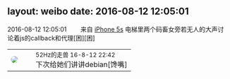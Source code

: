 layout: weibo
date: 2016-08-12 12:05:01
---
<meta name="referrer" content="no-referrer" />

2016-08-12 12:05:01  &nbsp;&nbsp;&nbsp;&nbsp;&nbsp;&nbsp; 来自 <a href="sinaweibo://customweibosource" rel="nofollow">iPhone 5s</a>
电梯里两个码畜女旁若无人的大声讨论着js的callback和代理[困][困] ​​​

<table style="width: 100%;">
  <tr>
    <td style="width: 40px;"><img style="border-radius:50%" src="https://tva4.sinaimg.cn/crop.0.0.180.180.50/8beaf773jw1e8qgp5bmzyj2050050aa8.jpg?KID=imgbed,tva&Expires=1624465776&ssig=JN6sJ9odvy"></td>
    <td colspan="2"><small>52Hz的走兽 16-8-12 22:42</small><br/>下次给她们讲讲debian[馋嘴]</td>
  </tr>
</table>

